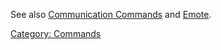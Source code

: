 See also [Communication
Commands](:Category:_Communication_Commands "wikilink") and
[Emote](Emote "wikilink").

[Category: Commands](Category:_Commands "wikilink")
